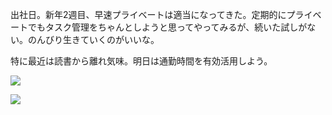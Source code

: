 出社日。新年2週目、早速プライベートは適当になってきた。定期的にプライベートでもタスク管理をちゃんとしようと思ってやってみるが、続いた試しがない。のんびり生きていくのがいいな。

特に最近は読書から離れ気味。明日は通勤時間を有効活用しよう。

![](https://photos.old.apkas.net/medium/202501/20250114-131615.webp)

![](https://photos.old.apkas.net/medium/202501/20250114-132950.webp)
